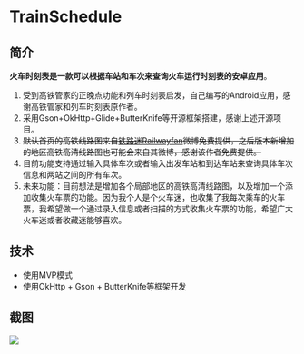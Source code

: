 # TrainSchedule

## 简介
**火车时刻表是一款可以根据车站和车次来查询火车运行时刻表的安卓应用**。  
1. 受到高铁管家的正晚点功能和列车时刻表启发，自己编写的Android应用，感谢高铁管家和列车时刻表原作者。  
2. 采用Gson+OkHttp+Glide+ButterKnife等开源框架搭建，感谢上述开源项目。  
3. ~~默认首页的高铁线路图来自[铁路迷Railwayfan](https://weibo.com/u/2535241775)微博免费提供，之后版本新增加的地区高铁高清线路图也可能会来自其微博，感谢该作者免费提供。~~ 
4. 目前功能支持通过输入具体车次或者输入出发车站和到达车站来查询具体车次信息和两站之间的所有车次。  
5. 未来功能：目前想法是增加各个局部地区的高铁高清线路图，以及增加一个添加收集火车票的功能。因为我个人是个火车迷，也收集了我每次乘车的火车票，我希望做一个通过录入信息或者扫描的方式收集火车票的功能，希望广大火车迷或者收藏迷能够喜欢。  

## 技术
* 使用MVP模式
* 使用OkHttp + Gson + ButterKnife等框架开发

## 截图
![](https://raw.githubusercontent.com/HurleyJames/ImageHosting/master/IMG_3560.JPG)

